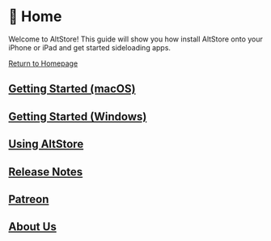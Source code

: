 # 🏡 Home

Welcome to AltStore! This guide will show you how install AltStore onto your iPhone or iPad and get started sideloading apps.

[Return to Homepage](https://altstore.io)

## [Getting Started (macOS)](broken-reference)

## [Getting Started (Windows)](getting-started/how-to-install-altstore-windows.md)

## [Using AltStore](how-to-use-altstore/your-altstore.md)

## [Release Notes](broken-reference)

## [Patreon](broken-reference)

## [About Us](broken-reference)

